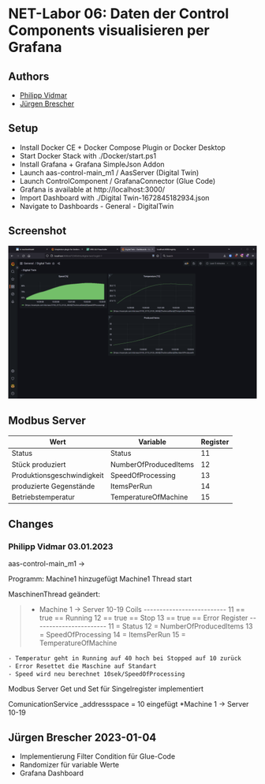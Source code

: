 # NET-Labor 06: Daten der Control Components visualisieren per Grafana

## Authors

- [Philipp Vidmar](pvidmar.itsb-b2020@fh-salzburg.ac.at)
- [Jürgen Brescher](jbrescher.itsb-b2020@fh-salzburg.ac.at)

## Setup

- Install Docker CE + Docker Compose Plugin or Docker Desktop
- Start Docker Stack with ./Docker/start.ps1 
- Install Grafana + Grafana SimpleJson Addon
- Launch aas-control-main_m1 / AasServer (Digital Twin)
- Launch ControlComponent / GrafanaConnector (Glue Code)
- Grafana is available at http://localhost:3000/
- Import Dashboard with ./Digital Twin-1672845182934.json
- Navigate to Dashboards - General - DigitalTwin

## Screenshot

![Alt text](./Grafana_Dashboard_DigitalTwin.png?raw=true "Screenshot Grafana Dashboard")

## Modbus Server

| Wert                          | Variable               | Register     |
| ----------------------------- | ---------------------- | ------------ |
| Status                        | Status                 | 11           |
| Stück produziert              | NumberOfProducedItems  | 12           |
| Produktionsgeschwindigkeit    | SpeedOfProcessing      | 13           |
| produzierte Gegenstände       | ItemsPerRun            | 14           |
| Betriebstemperatur            | TemperatureOfMachine   | 15           |


## Changes

### Philipp Vidmar 03.01.2023
aas-control-main_m1 ->

Programm:
	Machine1 hinzugefügt
	Machine1 Thread start

MaschinenThread geändert:
>	* Machine 1 -> Server 10-19
>		Coils --------------------------
>			11 == true == Running
>			12 == true == Stop 
>			13 == true == Error 
>		Register -----------------------
>			11 = Status
>			12 = NumberOfProducedItems
>			13 = SpeedOfProcessing
>			14 = ItemsPerRun
>			15 = TemperatureOfMachine
	
	- Temperatur geht in Running auf 40 hoch bei Stopped auf 10 zurück
	- Error Resettet die Maschine auf Standart
	- Speed wird neu berechnet 10sek/SpeedOfProcessing

Modbus Server
	Get und Set für Singelregister implementiert

ComunicationService
	_addressspace = 10 eingefügt
		*Machine 1 -> Server 10-19

## Jürgen Brescher 2023-01-04

- Implementierung Filter Condition für Glue-Code
- Randomizer für variable Werte
- Grafana Dashboard